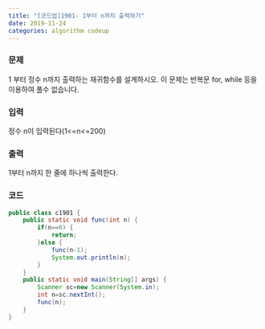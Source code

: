 ```yaml
---
title: "[코드업]1901- 1부터 n까지 출력하기"
date: 2019-11-24
categories: algorithm codeup
---
```

### 문제
1 부터 정수 n까지 출력하는 재귀함수를 설계하시오.
이 문제는 반복문 for, while 등을 이용하여 풀수 없습니다.

### 입력
정수 n이 입력된다(1<=n<=200)

### 출력
1부터 n까지 한 줄에 하나씩 출력한다.

### 코드
```java
public class c1901 {
	public static void func(int n) {
		if(n==0) {
			return;
		}else {
			func(n-1);
			System.out.println(n);
		}
	}
	public static void main(String[] args) {
		Scanner sc=new Scanner(System.in);
		int n=sc.nextInt();
		func(n);
	}
}
```

